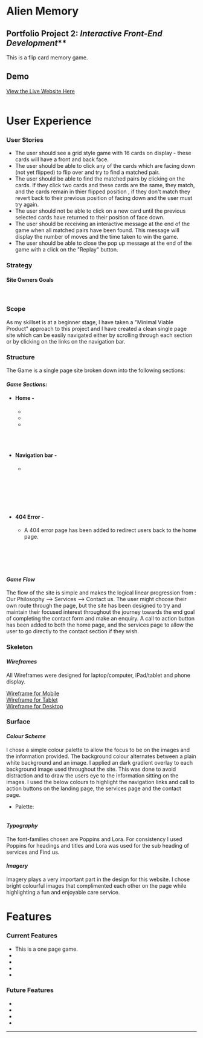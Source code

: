 # Alien Memory
## Portfolio Project 2: _Interactive Front-End Development_** 
This is a flip card memory game.
## Demo

[View the Live Website Here](https://moirahartigan.github.io//)

<img src="">



# User Experience

### User Stories
* The user should see a grid style game with 16 cards on display - these cards will have a front and back face.
* The user should be able to click any of the cards which are facing down (not yet flipped) to flip over and try to find a matched pair.
* The user should be able to find the matched pairs by clicking on the cards. If they click two cards and these cards are the same, they match, and the cards remain in thier flipped position , if they don't match they revert back to their previous position of facing down and the user must try again.
* The user should not be able to click on a new card until the previous selected cards have returned to their position of face down.
* The user should be receiving an interactive message at the end of the game when all matched pairs have been found. This message will display the number of moves and the time taken to win the game. 
* The user should be able to close the pop up message at the end of the game with a click on the "Replay" button.

### Strategy
#### Site Owners Goals 
 
<br>

### Scope
As my skillset is at a beginner stage, I have taken a "Minimal Viable Product" approach to this project and I have created a clean single page site which can be easily navigated either by scrolling through each section or by clicking on the links on the navigation bar.  
### Structure
The Game is a single page site broken down into the following sections:

#### <em>Game Sections:</em>
* #### Home - 
  *  
  * 
  * 
 <br>
<p align="center">
<img src="">
</p>


 * #### Navigation bar - 
   * 
<br>

<p align="center">
  <img src=""> 
 </p> 
 
 <br>
 
 
<p align="center">
  <img src="">
    </p>



  
 * #### 404 Error -
   * A 404 error page has been added to redirect users back to the home page.
<br>

<p align="center">
  <img src="">
    </p>
<br>

#### <em>Game Flow</em>
The flow of the site is simple and makes the logical linear progression from : Our Philosophy --> Services --> Contact us.
The user might choose their own route through the page, but the site has been designed to try and maintain their focused interest throughout the journey towards the end goal of completing the contact form and make an enquiry. A call to action button has been added to both the home page, and the services page to allow the user to go directly to the contact section if they wish.

### Skeleton

#### <em>Wireframes</em>

All Wireframes were designed for laptop/computer, iPad/tablet and phone display. 


[Wireframe for Mobile](https:)    
[Wireframe for Tablet](https:)  
[Wireframe for Desktop](https://github.com/moirahartigan/)  


### Surface
#### <em>Colour Scheme</em>
I chose a simple colour palette to allow the focus to be on the images and the information provided. The background colour alternates between a plain white background and an image. I applied an dark gradient overlay to each background image used throughout the site. This was done to avoid distraction and to draw the users eye to the information sitting on the images. I used the below colours to highlight the navigation links and call to action buttons on the landing page, the services page and the contact page.

* Palette:
                                                                                                      
<p align="center">                                                                                           
 <img src="">
</p>
                                                                                                                   
#### <em>Typography</em>
The font-families chosen are Poppins and Lora. For consistency I used Poppins for headings and titles and Lora was used for the sub heading of services and Find us.
#### <em>Imagery</em>
Imagery plays a very important part in the design for this website. I chose bright colourful images that complimented each other on the page while highlighting a fun and enjoyable care service.  

# Features
### Current Features
+ This is a one page game.
+ 
+ 
+ 
+ 

### Future Features
+ 
+ 
+ 
+ 
***

